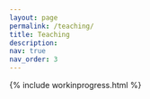 ```yaml
---
layout: page
permalink: /teaching/
title: Teaching
description:
nav: true
nav_order: 3
---
```


{% include workinprogress.html %}
